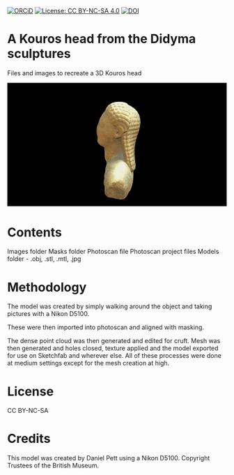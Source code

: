 [![ORCiD](https://img.shields.io/badge/ORCiD-0000--0002--0246--2335-green.svg)](http://orcid.org/0000-0002-0246-2335)
[![License: CC BY-NC-SA 4.0](https://img.shields.io/badge/License-CC%20BY--NC--SA%204.0-lightgrey.svg)](http://creativecommons.org/licenses/by-sa/4.0/) 
[![DOI](https://zenodo.org/badge/DOI/10.5281/zenodo.166543.svg)](https://doi.org/10.5281/zenodo.166543)

# A Kouros head from the Didyma sculptures

Files and images to recreate a 3D Kouros head

![](kouros_head.gif)

# Contents

Images folder
Masks folder
Photoscan file
Photoscan project files
Models folder - .obj, .stl, .mtl, .jpg

# Methodology

The model was created by simply walking around the object and taking pictures with a Nikon D5100.

These were then imported into photoscan and aligned with masking.

The dense point cloud was then generated and edited for cruft. Mesh was then generated and holes closed, texture applied and the model exported for use on Sketchfab and wherever else. All of these processes were done at medium settings except for the mesh creation at high.

# License

CC BY-NC-SA

# Credits

This model was created by Daniel Pett using a Nikon D5100. Copyright Trustees of the British Museum.
